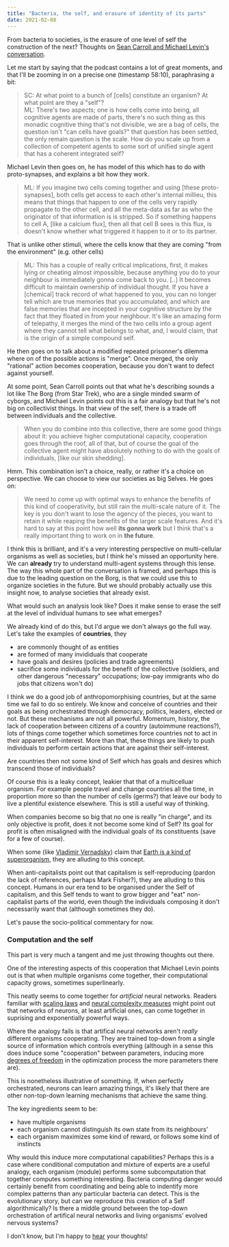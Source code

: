 ```yaml
---
title: "Bacteria, the self, and erasure of identity of its parts"
date: 2021-02-08
---
```


From bacteria to societies, is the erasure of one level of self the construction of the next? Thoughts on [Sean Carroll and Michael Levin's conversation](https://www.preposterousuniverse.com/podcast/2021/02/01/132-michael-levin-on-growth-form-information-and-the-self/).

Let me start by saying that the podcast contains a lot of great moments, and that I'll be zooming in on a precise one (timestamp 58:10), paraphrasing a bit:
> SC: At what point to a bunch of [cells] constitute an organism? At what point are they a "self"?  
> ML: There's two aspects; one is how cells come into being, all cognitive agents are made of parts, there's no such thing as this monadic cognitive thing that's not divisible, we are a bag of cells, the question isn't "can cells have goals?" that question has been settled, the only remain question is the scale. How do you scale up from a collection of competent agents to some sort of unified single agent that has a coherent integrated self?   

Michael Levin then goes on, he has model of this which has to do with proto-synapses, and explains a bit how they work. 

> ML: If you imagine two cells coming together and using [these proto-synapses], both cells get access to each other's internal millieu, this means that things that happen to one of the cells very rapidly propagate to the other cell, and all the meta-data as far as who the originator of that information is is stripped. So if something happens to cell A, [like a calcium flux], then all that cell B sees is this flux, is doesn't know whether what triggered it happen to it or to its partner.

That is unlike other stimuli, where the cells know that they are coming "from the environment" (e.g. other cells)

> ML: This has a couple of really critical implications, first, it makes lying or cheating almost impossible, because anything you do to your neighbour is immediately gonna come back to you. [..] It becomes difficult to maintain ownership of individual thought. If you have a [chemical] track record of what happened to you, you can no longer tell which are true memories that you accumulated, and which are false memories that are incepted in your cognitive structure by the fact that they floated in from your neighbour. It's like an amazing form of telepathy, it merges the mind of the two cells into a group agent where they cannot tell what belongs to what, and, I would claim, that is the origin of a simple compound self.

He then goes on to talk about a modified repeated prisonner's dilemma where on of the possible actions is "merge". Once merged, the only "rational" action becomes cooperation, because you don't want to defect against your<it>self</it>.

At some point, Sean Carroll points out that what he's describing sounds a lot like The Borg (from Star Trek), who are a single minded swarm of cyborgs, and Michael Levin points out this is a fair analogy but that he's not big on collectivist things. In that view of the self, there is a trade off between individuals and the collective.

> When you do combine into this collective, there are some good things about it: you achieve higher computational capacity, cooperation goes through the roof, all of that, but of course the goal of the collective agent might have absolutely nothing to do with the goals of individuals, [like our skin shedding].

Hmm. This combination isn't a choice, really, or rather it's a choice on perspective. We can choose to view our societies as big Selves. He goes on:

> We need to come up with optimal ways to enhance the benefits of this kind of cooperativity, but still rain the multi-scale nature of it. The key is you don't want to lose the agency of the pieces, you want to retain it while reaping the benefits of the larger scale features. And it's hard to say at this point how well **its gonna work** but I think that's a really important thing to work on in **the future**.

I think this is brilliant, and it's a very interesting perspective on multi-cellular organisms as well as societies, but I think he's missed an opportunity here. We can **already** try to understand multi-agent systems through this lense. The way this whole part of the conversation is framed, and perhaps this is due to the leading question on the Borg, is that we could use this to organize societies in the future. But we should probably actually use this insight now, to analyse societies that already exist.

What would such an analysis look like? Does it make sense to erase the self at the level of individual humans to see what emerges?

We already kind of do this, but I'd argue we don't always go the full way. Let's take the examples of **countries**, they
- are commonly thought of as entities
- are formed of many invididuals that cooperate
- have goals and desires (policies and trade agreements)
- sacrifice some individuals for the benefit of the collective (soldiers, and other dangerous "necessary" occupations; low-pay immigrants who do jobs that citizens won't do)

I think we do a good job of anthropomorphising countries, but at the same time we fail to do so entirely. We know and conceive of countries and their goals as being orchestrated through democracy, politics, leaders, elected or not. But these mechanisms are not all powerful. Momentum, history, the lack of cooperation between citizens of a country (autoimmune reactions?), lots of things come together which sometimes force countries not to act in their apparent self-interest. More than that, these things are likely to push individuals to perform certain actions that are against their self-interest. 

Are countries then not some kind of Self which has goals and desires which transcend those of individuals?

Of course this is a leaky concept, leakier that that of a multicelluar organism. For example people travel and change countries all the time, in proportion more so than the number of cells (germs?) that leave our body to live a plentiful existence elsewhere. This is still a useful way of thinking.

When companies become so big that no one is really "in charge", and its only objective is profit, does it not become some kind of Self? Its goal for profit is often misaligned with the individual goals of its constituents (save for a few of course).

When some (like [Vladimir Vernadsky](https://en.wikipedia.org/wiki/Vladimir_Vernadsky)) claim that [Earth is a kind of superorganism](https://en.wikipedia.org/wiki/Superorganism), they are alluding to this concept. 

When anti-capitalists point out that capitalism is self-reproducing (pardon the lack of references, perhaps Mark Fisher?), they are alluding to this concept. Humans in our era tend to be organised under the Self of capitalism, and this Self tends to want to grow bigger and "eat" non-capitalist parts of the world, even though the individuals composing it don't necessarily want that (although sometimes they do).

Let's pause the socio-political commentary for now.

### Computation and the self

This part is very much a tangent and me just throwing thoughts out there.

One of the interesting aspects of this cooperation that Michael Levin points out is that when multiple organisms come together, their computational capacity grows, sometimes superlinearly.

This neatly seems to come together for _artificial_ neural networks. Readers familiar with [scaling laws](https://arxiv.org/abs/2001.08361) and [neural complexity measures](https://arxiv.org/abs/1402.1869) might point out that networks of neurons, at least artificial ones, can come together in suprising and exponentially powerful ways.

Where the analogy fails is that artifical neural networks aren't _really_ different organisms cooperating. They are trained top-down from a single source of information which controls everything (although in a sense this does induce some "cooperation" between parameters, inducing more [degrees of freedom](https://arxiv.org/abs/1603.09260) in the optimization process the more parameters there are).

This is nonetheless illustrative of something. If, when perfectly orchestrated, neurons can learn amazing things, it's likely that there are other non-top-down learning mechanisms that achieve the same thing.

The key ingredients seem to be:
- have multiple organisms
- each organism cannot distinguish its own state from its neighbours'
- each organism maximizes some kind of reward, or follows some kind of instincts

Why would this induce more computational capabilities?  Perhaps this is a case where conditional computation and mixture of experts are a useful analogy, each organism (module) performs some subcomputation that together computes something interesting. Bacteria computing danger would certainly benefit from coordinating and being able to indentify more complex patterns than any particular bacteria can detect. This is the evolutionary story, but can we reproduce this creation of a Self algorithmically? Is there a middle ground between the top-down orchestration of artifical neural networks and living organisms' evolved nervous systems?

I don't know, but I'm happy to [hear](https://twitter.com/KvrshAto) your thoughts! 
